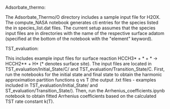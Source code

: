 Adsorbate_thermo:

The Adsorbate_Thermo/O directory includes a sample input file for H2OX. The compute_NASA notebook generates cti entries for the species listed the in species_list.dat files. 
The current setup assumes that the species input files are in directories with the name of the respective surface adatom (specified at the bottom of the notebook with the "element" keyword).

TST_evaluation:

This includes example input files for surface reaction HCCH3* + * + * -> HCCH2** + H* (* denotes surface site).
The input files are located in TST_evaluation/Initial_State/C/ and TST_evaluation/Transition_State/C.
First, run the notebooks for the initial state and final state to obtain the harmonic approximation partition functions q vs T (the output .txt files - examples included in TST_evaluation/Initial_State/ and ST_evaluation/Transition_State/).
Then, run the Arrhenius_coefficients.ipynb notebook to obtain fitted Arrhenius coefficients based on the calculated TST rate constant k(T).
